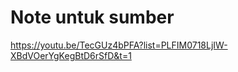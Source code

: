 <!-- Belajar Node.js -->
# Note untuk sumber

<https://youtu.be/TecGUz4bPFA?list=PLFIM0718LjIW-XBdVOerYgKegBtD6rSfD&t=1>
